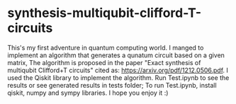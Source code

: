 # synthesis-multiqubit-clifford-T-circuits

This's my first adventure in quantum computing world.
I manged to implement an algorithm that generates a qunatum circuit based on a given matrix,
The algorithm is proposed in the paper "Exact synthesis of multiqubit Clifford+T circuits" cited as: https://arxiv.org/pdf/1212.0506.pdf.
I used the Qiskit library to implement the algorithm.
Run Test.ipynb to see the results or see generated results in tests folder;
To run Test.ipynb, install qiskit, numpy and sympy libraries.
I hope you enjoy it :)
